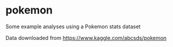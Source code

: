 # pokemon
Some example analyses using a Pokemon stats dataset

Data downloaded from https://www.kaggle.com/abcsds/pokemon 
